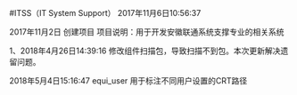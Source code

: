 #ITSS（IT System Support）
2017年11月6日10:56:37

2017年11月2日 创建项目
项目说明：用于开发安徽联通系统支撑专业的相关系统

1、2018年4月26日14:39:16
修改组件扫描包，导致扫描不到包。本次更新解决遗留问题。

2018年5月4日15:16:47
equi_user 用于标注不同用户设置的CRT路径